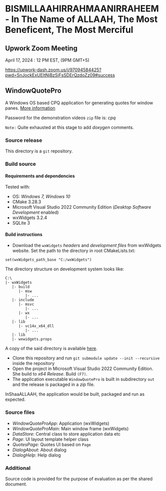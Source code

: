 # BISMILLAAHIRRAHMAANIRRAHEEM - In The Name of ALLAAH, The Most Beneficent, The Most Merciful

## Upwork Zoom Meeting

April 17, 2024 : 12 PM EST, (9PM GMT+5)

https://upwork-dash.zoom.us/j/97094584425?pwd=SnJockExUEltNjBzSjFsSDErQzdoZz09#success

## WindowQuotePro

A Windows OS based CPQ application for generating quotes for window panes. [More information](https://www.MuhammadBilalKhan.com/work/WindowQuotePro)

Password for the demonstration videos `zip` file is: *cpq*

`Note:` Quite exhausted at this stage to add *doxygen* comments.

### Source release

This directory is a `git` repository.

### Build source

#### Requirements and dependencies

Tested with:

* OS: *Windows 7, Windows 10*
* CMake 3.28.3
* Microsoft Visual Studio 2022 Community Edition (*Desktop Software Development* enabled)
* wxWidgets 3.2.4
* SQLite 3

#### Build instructions

* Download the `wxWidgets` *headers* and *development files* from wxWidgets website. Set the path to the directory in root CMakeLists.txt:

```
set(wxWidgets_path_base "C:/wxWidgets")
```

The directory structure on development system looks like:

```
C:\
|- wxWidgets
   |- build
      |- msw
         |- ...
   |- include
      |- msvc
         |- ...
      |- wx
         |- ...
   |- lib
      |- vc14x_x64_dll
         |- ...
   |- lib
   |- wxwidgets.props
```

A copy of the said directory is available [here](https://www.MuhammadBilalKhan.com/work/WindowQuotePro).
* Clone this repository and run `git submodule update --init --recursive` inside the repository
* Open the project in Microsoft Visual Studio 2022 Community Edition. She build to *x64 Release*. Build `(F7)`.
* The application executable `WindowQuotePro` is built in subdirectory `out` and the release is packaged in a *zip* file.

InShaaALLAAH, the application would be built, packaged and run as expected.

### Source files

* *WindowQuoteProApp*: Application (wxWidgets)
* *WindowQuoteProMain*: Main window frame (wxWidgets)
* *DataStore*: Central class to store application data etc
* *Page*: UI layout template helper class
* *QuotesPage*: Quotes UI based on `Page`
* *DialogAbout*: About dialog
* *DialogHelp*: Help dialog

### Additional

Source code is provided for the purpose of evaluation as per the shared document.
